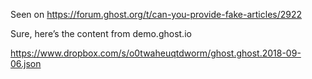 Seen on https://forum.ghost.org/t/can-you-provide-fake-articles/2922

Sure, here’s the content from demo.ghost.io

https://www.dropbox.com/s/o0twaheuqtdworm/ghost.ghost.2018-09-06.json
